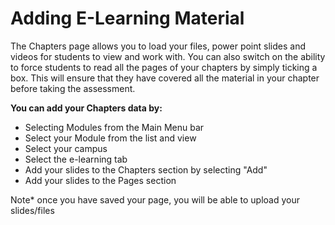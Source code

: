 # **Adding E-Learning Material**

The Chapters page allows you to load your files, power point slides and videos for students to view and work with. You can also switch on the ability to force students to read all the pages of your chapters by simply ticking a box. This will ensure that they have covered all the material in your chapter before taking the assessment. 

**You can add your Chapters data by:**

- Selecting Modules from the Main Menu bar
- Select your Module from the list and view
- Select your campus
- Select the e-learning tab
- Add your slides to the Chapters section by selecting "Add"
- Add your slides to the Pages section 

Note* once you have saved your page, you will be able to upload your slides/files

